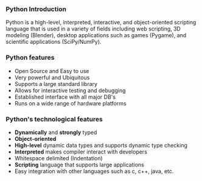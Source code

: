 ### Python Introduction

Python is a high-level, interpreted, interactive, and object-oriented scripting language that is used in a variety of fields including web scripting, 3D modeling (Blender), desktop applications such as games (Pygame), and scientific applications (SciPy/NumPy).

### Python features

  - Open Source and Easy to use
  - Very powerful and Ubiquitous
  - Supports a large standard library
  - Allows for interactive testing and debugging
  - Established interface with all major DB's
  - Runs on a wide range of hardware platforms

### Python's technological features

  - **Dynamically** and **strongly** typed
  - **Object-oriented**
  - **High-level** dynamic data types and supports dynamic type checking
  - **Interpreted** makes compiler interact with developers
  - Whitespace delimited (Indentation)
  - **Scripting** language that supports large applications
  - Easy integration with other languages such as c, c++, java, etc.